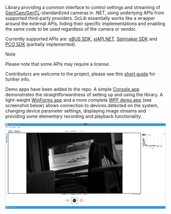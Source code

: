 Library providing a common interface to control settings and streaming of [GenICam/GenTL](https://www.emva.org/standards-technology/genicam/)-standardized cameras in .NET, using underlying APIs from supported third-party providers.
GcLib essentially works like a wrapper around the external APIs, hiding their specific implementations and enabling the same code to be used regardless of the camera or vendor.

Currently supported APIs are: 
[eBUS SDK](https://www.pleora.com/machine-vision-connectivity/ebus-sdk/),
[xiAPI.NET](https://www.ximea.com/support/wiki/apis/xiAPINET),
[Spinnaker SDK](https://www.teledynevisionsolutions.com/products/spinnaker-sdk/?model=Spinnaker%20SDK&vertical=machine%20vision&segment=iis) and
[PCO SDK](https://www.excelitas.com/product/pco-software-development-kits) (partially implemented). 

> [!NOTE]
> Please note that some APIs may require a license.

Contributors are welcome to the project, please see this [short guide](CONTRIBUTING.md) for further info.

Demo apps have been added to the repo. A simple [Console app](samples/GcLib.Samples.ConsoleApp) demonstrates the straightforwardness of setting up and using the library. A light-weight [WinForms app](samples/GcLib.Samples.WinFormsDemoApp) and a more complete [WPF demo app](samples/GcLib.Samples.WPFDemoApp) (see screenshot below) allows connection to devices detected on the system, changing device parameter settings, displaying image streams and providing some elementary recording and playback functionality.

![alt text](samples/GcLib.Samples.WPFDemoApp/Resources/Images/WFPDemoApp_screenshot.png)
